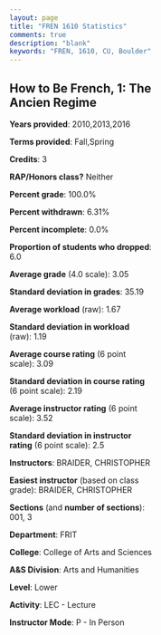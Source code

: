 ```yaml
---
layout: page
title: "FREN 1610 Statistics"
comments: true
description: "blank"
keywords: "FREN, 1610, CU, Boulder"
--- 
```

<head>
<script src="https://ajax.googleapis.com/ajax/libs/jquery/2.1.3/jquery.min.js"></script>
<script src="https://dl.dropboxusercontent.com/s/pc42nxpaw1ea4o9/highcharts.js?dl=0"></script>
<!-- <script src="../assets/js/highcharts.js"></script> -->
<style type="text/css">@font-face {
	font-family: "Bebas Neue";
	src: url(https://www.filehosting.org/file/details/544349/BebasNeue%20Regular.otf) format("opentype");
	}
	h1.Bebas { 
		font-family: "Bebas Neue", Verdana, Tahoma;
	}
</style>
</head>
<body>
	<div id="container" style="float: right; width: 45%; height: 88%; margin-left: 2.5%; margin-right: 2.5%;"></div>
	<script language="JavaScript">
		$(document).ready(function() {
		var chart = {type: 'column'};
		var title = {text: 'Grade Distribution'};
		var xAxis = {categories: ['A','B','C','D','F'],crosshair: true};
		var yAxis = {min: 0,title: {text: 'Percentage'}};
		var tooltip = {headerFormat: '<center><b><span style="font-size:20px">{point.key}</span></b></center>',
		               pointFormat: '<td style="padding:0"><b>{point.y:.1f}%</b></td>',
		               footerFormat: '</table>',shared: true,useHTML: true};
		var plotOptions = {column: {pointPadding: 0.0,borderWidth: 0}};  
		var credits = {enabled: false};var series= [{name: 'Percent',data: [34.04,37.23,21.28,1.06,6.38,]}];
		var json = {};
		json.chart = chart;
		json.title = title;
		json.tooltip = tooltip;
		json.xAxis = xAxis;
		json.yAxis = yAxis;  
		json.series = series;
		json.plotOptions = plotOptions;  
		json.credits = credits;
		$('#container').highcharts(json);
	});
	</script>
</body>
			   
## How to Be French, 1: The Ancien Regime

**Years provided**: 2010,2013,2016

**Terms provided**: Fall,Spring

**Credits**: 3

**RAP/Honors class?** Neither

**Percent grade**: 100.0%

**Percent withdrawn**: 6.31%

**Percent incomplete**: 0.0%

**Proportion of students who dropped**: 6.0

**Average grade** (4.0 scale): 3.05

**Standard deviation in grades**: 35.19

**Average workload** (raw): 1.67

**Standard deviation in workload** (raw): 1.19

**Average course rating** (6 point scale): 3.09

**Standard deviation in course rating** (6 point scale): 2.19

**Average instructor rating** (6 point scale): 3.52

**Standard deviation in instructor rating** (6 point scale): 2.5

**Instructors**: BRAIDER, CHRISTOPHER

**Easiest instructor** (based on class grade): BRAIDER, CHRISTOPHER

**Sections** (and **number of sections**): 001, 3

**Department**: FRIT

**College**: College of Arts and Sciences

**A&S Division**: Arts and Humanities

**Level**: Lower

**Activity**: LEC - Lecture

**Instructor Mode**: P  - In Person